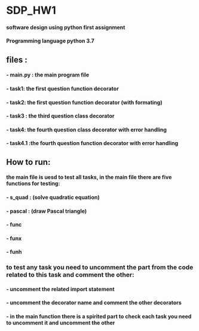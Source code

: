 # SDP_HW1
#### software design using python first assignment
#### Programming language python 3.7
## files :
#### - main.py : the main program file
#### - task1: the first question function decorator
#### - task2: the first question function decorator (with formating)
#### - task3 : the third question class decorator
#### - task4: the fourth question class decorator with error handling
#### - task4.1 :the fourth question function decorator with error handling
## How to run:
#### the main file is uesd to test all tasks, in the main file there are five functions for testing:
#### - s_quad : (solve quadratic equation)
#### - pascal : (draw Pascal triangle)
#### - func
#### - funx
#### - funh
### to test any task you need to uncomment the part from the code related to this task and comment the other:
#### - uncomment the related import statement 
#### - uncomment the decorator name and comment the other decorators
#### - in the main function there is a spirited part to check each task you need to uncomment it and uncomment the other 
